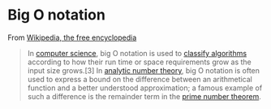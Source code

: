 Big O notation
===
From [Wikipedia, the free encyclopedia](https://en.wikipedia.org/wiki/Big_O_notation)

>In [computer science](https://en.wikipedia.org/wiki/Computer_science), 
>big O notation is used to [classify algorithms](https://en.wikipedia.org/wiki/Computational_complexity_theory) 
>according to how their run time or space requirements grow as the input size grows.[3] 
>In [analytic number theory](https://en.wikipedia.org/wiki/Analytic_number_theory), 
>big O notation is often used to express a bound on the difference between an arithmetical 
>function and a better understood approximation; a famous example of such a difference is 
>the remainder term in the [prime number theorem](https://en.wikipedia.org/wiki/Prime_number_theorem).
